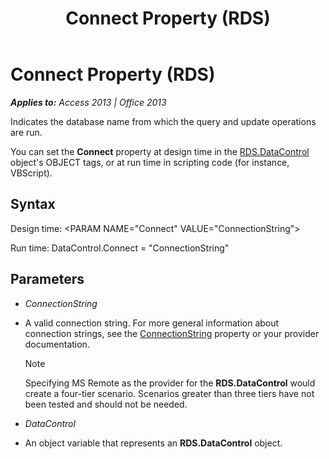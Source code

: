 ﻿---
title: Connect Property (RDS)
TOCTitle: Connect Property (RDS)
ms:assetid: 11aa3284-18e9-6d2d-761b-c25090370b77
ms:mtpsurl: https://msdn.microsoft.com/en-us/library/JJ248890(v=office.15)
ms:contentKeyID: 48543324
ms.date: 09/18/2015
mtps_version: v=office.15
---

# Connect Property (RDS)


_**Applies to:** Access 2013 | Office 2013_

Indicates the database name from which the query and update operations are run.

You can set the **Connect** property at design time in the [RDS.DataControl](datacontrol-object-rds.md) object's OBJECT tags, or at run time in scripting code (for instance, VBScript).

## Syntax

Design time: \<PARAM NAME="Connect" VALUE="ConnectionString"\>

Run time: DataControl.Connect = "ConnectionString"

## Parameters

  - *ConnectionString*

  - A valid connection string. For more general information about connection strings, see the [ConnectionString](connectionstring-property-ado.md) property or your provider documentation.
    

    > [!NOTE]
    > <P>Specifying MS Remote as the provider for the <STRONG>RDS.DataControl</STRONG> would create a four-tier scenario. Scenarios greater than three tiers have not been tested and should not be needed.</P>



  - *DataControl*

  - An object variable that represents an **RDS.DataControl** object.

